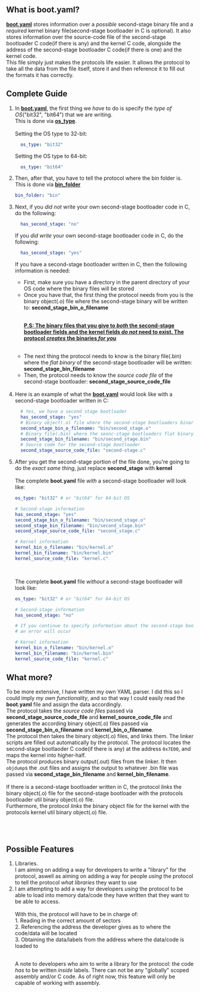## What is boot.yaml?
<p><b><u>boot.yaml</u></b> stores information over a <i>possible</i> second-stage binary file and a <i>required</i> kernel binary file(second-stage bootloader in C is optional). It also stores information over the source-code file of the second-stage bootloader C code(if there is any) and the kernel C code, alongside the address of the second-stage bootloader C code(if there is one) and the kernel code.</br>This file simply just makes the protocols life easier. It allows the protocol to take all the data from the file itself, store it and then reference it to fill out the formats it has correctly.</br></p>

## Complete Guide
<ol>
  <li>In <b><u>boot.yaml</u></b>, the first thing we <i>have</i> to do is specify the <i>type of OS</i>("bit32", "bit64") that we are writing.</br>This is done via <b><u>os_type</u></b>.</br></br>Setting the OS type to 32-bit:</li>
  
  ```yaml
    os_type: "bit32"
  ```
  
  <p>Setting the OS type to 64-bit:</li>
  
  ```yaml
    os_type: "bit64"
  ```
  
  <li>Then, after that, you have to tell the protocol where the bin folder is. This is done via <b><u>bin_folder</u></b></li>
  
  ```yaml
  bin_folder: "bin"
  ```
  
  <li>Next, if you <i>did not</i> write your own second-stage bootloader code in C, do the following:</li>
  
  ```yaml
    has_second_stage: "no"
  ```
  
  <p>If you <i>did write</i> your own second-stage bootloader code in C, do the following:</p>
  
  ```yaml
    has_second_stage: "yes"
  ```
  
  <p>If you have a second-stage bootloader written in C, then the following information is needed:</p>
  <ul>
    <li>First, make sure you have a directory in the parent directory of your OS code where the binary files will be stored</li>
    <li>Once you have that, the first thing the protocol needs from you is the binary object(.o) file where the second-stage binary will be written to: <b>second_stage_bin_o_filename</b></li>
    <p></br><u><b>P.S: The binary files that you give to <i>both</i> the second-stage bootloader fields and the kernel fields <i>do not</i> need to exist. The protocol <i>creates</i> the binaries <i>for you</i></b></u></p></br>
    <li>The next thing the protocol needs to know is the binary file(.bin) where the <i>flat binary</i> of the second-stage bootloader will be written: <b>second_stage_bin_filename</b></li>
    <li>Then, the protocol needs to know the <i>source code file</i> of the second-stage bootloader: <b>second_stage_source_code_file</b></li>
  </ul></br>
  <li>Here is an example of what the <b><u>boot.yaml</u></b> would look like with a second-stage bootloader written in C:</li>
  
  ```yaml
    # Yes, we have a second stage bootloader
    has_second_stage: "yes"
    # Binary object(.o) file where the second-stage bootloaders binary will be written to
    second_stage_bin_o_filename: "bin/second_stage.o"
    # Binary file(.bin) where the seonc-stage bootloaders flat binary will be written to
    second_stage_bin_filename: "bin/second_stage.bin"
    # Source code for the second-stage bootloader
    second_stage_source_code_file: "second-stage.c"
  ```
  
  <li>After you get the second-stage portion of the file done, you're going to do the <i>exact same thing</i>, just replace <b>second_stage</b> with <b>kernel</b></br></br>The complete <b>boot.yaml</b> file <i>with</i> a second-stage bootloader will look like:</li>
  
  ```yaml
  os_type: "bit32" # or "bit64" for 64-bit OS
  
  # Second-stage information
  has_second_stage: "yes"
  second_stage_bin_o_filename: "bin/second_stage.o"
  second_stage_bin_filename: "bin/second_stage.bin"
  second_stage_source_code_file: "second_stage.c"
  
  # Kernel information
  kernel_bin_o_filename: "bin/kernel.o"
  kernel_bin_filename: "bin/kernel.bin"
  kernel_source_code_file: "kernel.c"
  ```
  </br>
  <p>The complete <b>boot.yaml</b> file <i>without</i> a second-stage bootloader will look like:</p>
  
  ```yaml
  os_type: "bit32" # or "bit64" for 64-bit OS
  
  # Second-stage information
  has_second_stage: "no"
  
  # If you continue to specify information about the second-stage bootloader
  # an error will occur
  
  # Kernel information
  kernel_bin_o_filename: "bin/kernel.o"
  kernel_bin_filename: "bin/kernel.bin"
  kernel_source_code_file: "kernel.c"
  ```
  
</ol>

## What more?
<p>To be more extensive, I have written my own YAML parser. I did this so I could imply <i>my own functionality</i>, and so that way I could easily read the <b>boot.yaml</b> file and assign the data accordingly.</br>The protocol takes the <i>source code files</i> passed via <b>second_stage_source_code_file</b> and <b>kernel_source_code_file</b> and generates the according binary object(.o) files passed via <b>second_stage_bin_o_filename</b> and <b>kernel_bin_o_filename</b>.</br>The protocol then takes the binary object(.o) files, and links them. The linker scripts are filled out automatically by the protocol. The protocol locates the second-stage bootlaoder C code(if there is any) at the address <code>0x7E00</code>, and maps the kernel into higher-half.</br>The protocol produces binary output(.out) files from the linker. It then <code>objdump</code>s the .out files and assigns the output to whatever .bin file was passed via <b>second_stage_bin_filename</b> and <b>kernel_bin_filename</b>.</br></br>If there is a second-stage bootloader written in C, the protocol <i>links</i> the binary object(.o) file for the second-stage bootloader with the protocols bootloader util binary object(.o) file.</br>Furthermore, the protocol <i>links</i> the binary object file for the kernel with the protocols kernel util binary object(.o) file.</p></br></br>

## Possible Features
<ol>
    <li>Libraries.</br>I am aiming on adding a way for developers to write a "library" for the protocol, aswell as aiming on adding a way for people <i>using</i> the protocol to tell the protocol <i>what libraries</i> they want to use</li>
    <li>I am attempting to add a way for developers <i>using</i> the protocol to be able to load into memory data/code they have written that they want to be able to access.</br></br>With this, the protocol will have to be in charge of:</br>1. Reading in the correct amount of sectors</br>2. Referencing the address the developer gives as to where the code/data will be located</br>3. Obtaining the data/labels from the address where the data/code is loaded to</li></br>
    <p>A note to developers who aim to write a library for the protocol: the code <i>has</i> to be written <i>inside</i> labels. There can not be any "globally" scoped assembly and/or C code. As of right now, this feature will only be capable of working with assembly.</p>
</ol>
